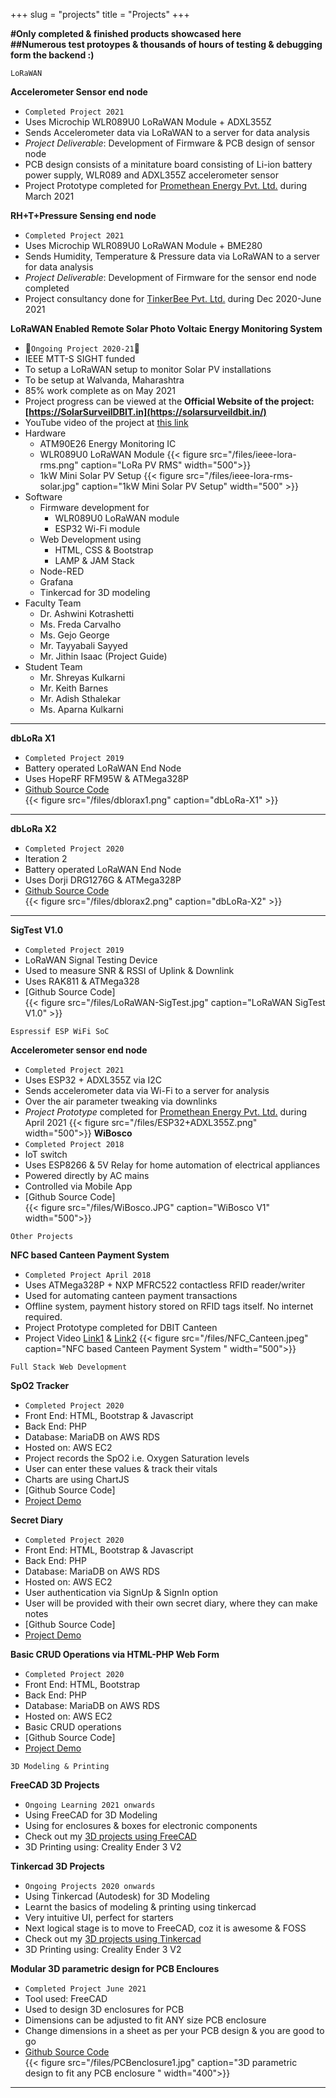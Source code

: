 +++ 
slug = "projects"
title = "Projects"
+++
 

**#Only completed & finished products showcased here**  
**##Numerous test protoypes & thousands of hours of testing & debugging form the backend :)**

```
LoRaWAN
```

**Accelerometer Sensor end node**

- `Completed Project 2021`
- Uses Microchip WLR089U0 LoRaWAN Module + ADXL355Z
- Sends Accelerometer data via LoRaWAN to a server for data analysis
- _Project Deliverable_: Development of Firmware & PCB design of sensor node
- PCB design consists of a minitature board consisting of Li-ion battery power supply, WLR089 and ADXL355Z accelerometer sensor
- Project Prototype completed for [Promethean Energy Pvt. Ltd.](https://www.prometheanenergy.com/) during March 2021

**RH+T+Pressure Sensing end node**

- `Completed Project 2021`
- Uses Microchip WLR089U0 LoRaWAN Module + BME280
- Sends Humidity, Temperature & Pressure data via LoRaWAN to a server for data analysis
- _Project Deliverable_: Development of Firmware for the sensor end node completed
- Project consultancy done for [TinkerBee Pvt. Ltd.](https://www.tinkerbee.in/) during Dec 2020-June 2021

**LoRaWAN Enabled Remote Solar Photo Voltaic Energy Monitoring System**

- 🤩`Ongoing Project 2020-21`🤩
- IEEE MTT-S SIGHT funded
- To setup a LoRaWAN setup to monitor Solar PV installations
- To be setup at Walvanda, Maharashtra
- 85% work complete as on May 2021
- Project progress can be viewed at the **Official Website of the project: [https://SolarSurveilDBIT.in](https://solarsurveildbit.in/)**
- YouTube video of the project at [this link](https://www.youtube.com/watch?v=FI_uH7AuqU8)
- Hardware
  - ATM90E26 Energy Monitoring IC
  - WLR089U0 LoRaWAN Module
    {{< figure src="/files/ieee-lora-rms.png" caption="LoRa PV RMS" width="500">}}
  - 1kW Mini Solar PV Setup
    {{< figure src="/files/ieee-lora-rms-solar.jpg" caption="1kW Mini Solar PV Setup" width="500" >}}
- Software
  - Firmware development for
    - WLR089U0 LoRaWAN module
    - ESP32 Wi-Fi module
  - Web Development using
    - HTML, CSS & Bootstrap
    - LAMP & JAM Stack
  - Node-RED
  - Grafana
  - Tinkercad for 3D modeling
- Faculty Team
  - Dr. Ashwini Kotrashetti
  - Ms. Freda Carvalho
  - Ms. Gejo George
  - Mr. Tayyabali Sayyed
  - Mr. Jithin Isaac (Project Guide)
- Student Team
  - Mr. Shreyas Kulkarni
  - Mr. Keith Barnes
  - Mr. Adish Sthalekar
  - Ms. Aparna Kulkarni

---

**dbLoRa X1**

- `Completed Project 2019`
- Battery operated LoRaWAN End Node
- Uses HopeRF RFM95W & ATMega328P
- [Github Source Code](https://github.com/jithinsisaac/dbLoRa-X1)  
  {{< figure src="/files/dblorax1.png" caption="dbLoRa-X1" >}}

---

**dbLoRa X2**

- `Completed Project 2020`
- Iteration 2
- Battery operated LoRaWAN End Node
- Uses Dorji DRG1276G & ATMega328P
- [Github Source Code](https://github.com/jithinsisaac/dbLoRa-X2)  
  {{< figure src="/files/dblorax2.png" caption="dbLoRa-X2" >}}

---

**SigTest V1.0**

- `Completed Project 2019`
- LoRaWAN Signal Testing Device
- Used to measure SNR & RSSI of Uplink & Downlink
- Uses RAK811 & ATMega328
- [Github Source Code]  
  {{< figure src="/files/LoRaWAN-SigTest.jpg" caption="LoRaWAN SigTest V1.0" >}}

```
Espressif ESP WiFi SoC
```

**Accelerometer sensor end node**

- `Completed Project 2021`
- Uses ESP32 + ADXL355Z via I2C
- Sends accelerometer data via Wi-Fi to a server for analysis
- Over the air parameter tweaking via downlinks
- _Project Prototype_ completed for [Promethean Energy Pvt. Ltd.](https://www.prometheanenergy.com/) during April 2021
  {{< figure src="/files/ESP32+ADXL355Z.png" width="500">}}
  **WiBosco**
- `Completed Project 2018`
- IoT switch
- Uses ESP8266 & 5V Relay for home automation of electrical appliances
- Powered directly by AC mains
- Controlled via Mobile App
- [Github Source Code]  
  {{< figure src="/files/WiBosco.JPG" caption="WiBosco V1" width="500">}}

```
Other Projects
```

**NFC based Canteen Payment System**

- `Completed Project April 2018`
- Uses ATMega328P + NXP MFRC522 contactless RFID reader/writer
- Used for automating canteen payment transactions
- Offline system, payment history stored on RFID tags itself. No internet required.
- Project Prototype completed for DBIT Canteen
- Project Video [Link1](https://drive.google.com/file/d/12bqPlo9YtEdXsXAPfipx1ijvTue2Nib1/view?usp=sharing) & [Link2](https://drive.google.com/file/d/1GCRmpkeotnqNpKEGeoUjtMOHlEQONF4j/view?usp=sharing)
  {{< figure src="/files/NFC_Canteen.jpeg" caption="NFC based Canteen Payment System " width="500">}}

```
Full Stack Web Development
```

**SpO2 Tracker**

- `Completed Project 2020`
- Front End: HTML, Bootstrap & Javascript
- Back End: PHP
- Database: MariaDB on AWS RDS
- Hosted on: AWS EC2
- Project records the SpO2 i.e. Oxygen Saturation levels
- User can enter these values & track their vitals
- Charts are using ChartJS
- [Github Source Code]
- [Project Demo](https://www.dblabs.in/projects/fullstack/7-mysql/9SpO2tracker.php)

**Secret Diary**

- `Completed Project 2020`
- Front End: HTML, Bootstrap & Javascript
- Back End: PHP
- Database: MariaDB on AWS RDS
- Hosted on: AWS EC2
- User authentication via SignUp & SignIn option
- User will be provided with their own secret diary, where they can make notes
- [Github Source Code]
- [Project Demo](https://dblabs.in/projects/fullstack/7-mysql/8SecretDiary-SignupLoginPage.php)

**Basic CRUD Operations via HTML-PHP Web Form**

- `Completed Project 2020`
- Front End: HTML, Bootstrap
- Back End: PHP
- Database: MariaDB on AWS RDS
- Hosted on: AWS EC2
- Basic CRUD operations
- [Github Source Code]
- [Project Demo](https://dblabs.in/projects/fullstack/11-html-form/php/index.html)

```
3D Modeling & Printing
```

**FreeCAD 3D Projects**

- `Ongoing Learning 2021 onwards`
- Using FreeCAD for 3D Modeling
- Using for enclosures & boxes for electronic components
- Check out my [3D projects using FreeCAD](https://github.com/jithinsisaac/FreeCAD-3D-projects)
- 3D Printing using: Creality Ender 3 V2

**Tinkercad 3D Projects**

- `Ongoing Projects 2020 onwards`
- Using Tinkercad (Autodesk) for 3D Modeling
- Learnt the basics of modeling & printing using tinkercad
- Very intuitive UI, perfect for starters
- Next logical stage is to move to FreeCAD, coz it is awesome & FOSS
- Check out my [3D projects using Tinkercad](https://github.com/jithinsisaac/Tinkercad-3D-projects)
- 3D Printing using: Creality Ender 3 V2

**Modular 3D parametric design for PCB Encloures**

- `Completed Project June 2021`
- Tool used: FreeCAD
- Used to design 3D enclosures for PCB
- Dimensions can be adjusted to fit ANY size PCB enclosure
- Change dimensions in a sheet as per your PCB design & you are good to go
- [Github Source Code](https://github.com/jithinsisaac/FreeCAD-3D-projects/tree/main/3-PCB-Enclosure-Parametric_Modified)  
  {{< figure src="/files/PCBenclosure1.jpg" caption="3D parametric design to fit any PCB enclosure " width="400">}}

---
